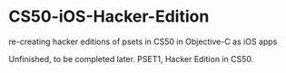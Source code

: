 # CS50-iOS-Hacker-Edition
re-creating hacker editions of psets in CS50 in Objective-C as iOS apps

Unfinished, to be completed later. PSET1, Hacker Edition in CS50.
